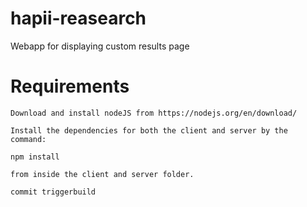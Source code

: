 # hapii-reasearch
Webapp for displaying custom results page

# Requirements
```
Download and install nodeJS from https://nodejs.org/en/download/

Install the dependencies for both the client and server by the command:

npm install

from inside the client and server folder.

commit triggerbuild
